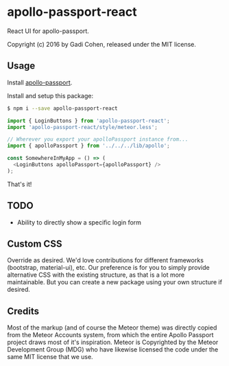 # apollo-passport-react

React UI for apollo-passport.

Copyright (c) 2016 by Gadi Cohen, released under the MIT license.

## Usage

Install [apollo-passport](https://www.npmjs.com/package/apollo-passport).

Install and setup this package:

```sh
$ npm i --save apollo-passport-react
```

```js
import { LoginButtons } from 'apollo-passport-react';
import 'apollo-passport-react/style/meteor.less';

// Wherever you export your apolloPassport instance from...
import { apolloPassport } from '../../../lib/apollo';

const SomewhereInMyApp = () => (
  <LoginButtons apolloPassport={apolloPassport} />
);
```

That's it!

## TODO

* Ability to directly show a specific login form

## Custom CSS

Override as desired.  We'd love contributions for different frameworks (bootstrap, material-ui), etc.  Our preference is for you to simply provide alternative CSS with the existing structure, as that is a lot more maintainable.  But you can create a new package using your own structure if desired.

## Credits

Most of the markup (and of course the Meteor theme) was directly copied from the Meteor Accounts system, from which the entire Apollo Passport project draws most of it's inspiration.  Meteor is Copyrighted by the Meteor Development Group (MDG) who have likewise licensed the code under the same MIT license that we use.
